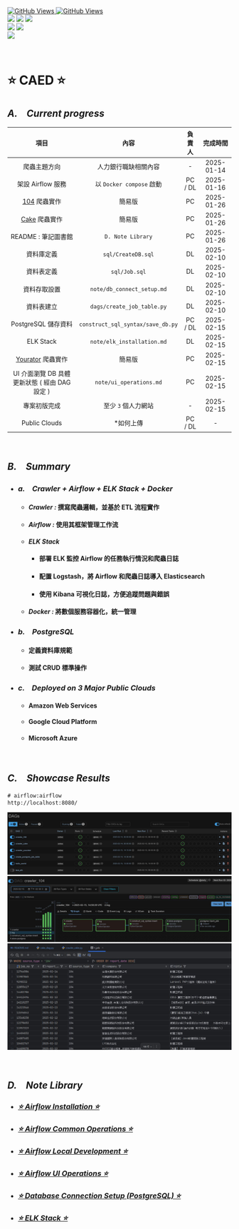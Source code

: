 <a href='https://github.com/dl-jack-123/CAED'><img alt='GitHub Views' src='https://views.whatilearened.today/views/github/dl-jack-123/CAED.svg'> 
<a href='https://github.com/dl-jack-123/CAED'><img alt='GitHub Views' src='https://img.shields.io/badge/dynamic/json?color=success&label=Clone&query=count_total&url=https://gist.githubusercontent.com/dl-jack-123/7b40f4b7a8ef0f41258dd5343a77e1a9/raw/CAED_clone.json&logo=github](https://github.com/Junwu0615/How-To-Use-Clone-Shields'> <br> 
[![](https://img.shields.io/badge/Project-Apache_Airflow-blue.svg?style=plastic)](https://github.com/dl-jack-123/CAED) 
[![](https://img.shields.io/badge/Project-Docker-blue.svg?style=plastic)](https://github.com/dl-jack-123/CAED) 
[![](https://img.shields.io/badge/Project-Crawler-blue.svg?style=plastic)](https://github.com/dl-jack-123/CAED) <br>
[![](https://img.shields.io/badge/Language-Python_3.12.0-blue.svg?style=plastic)](https://www.python.org/) 
[![](https://img.shields.io/badge/Operating_System-Windows_10-blue.svg?style=plastic)](https://www.microsoft.com/zh-tw/software-download/windows10) <br>
[![](https://img.shields.io/badge/Database-PostgreSQL-yellow.svg?style=plastic)](https://github.com/dl-jack-123/CAED) 

<br>

# ⭐ CAED ⭐
## *A.　Current progress*
| 項目 | 內容 | 負責人 | 完成時間 |
| :--: | :--: | :--: |:--:|
| 爬蟲主題方向 | 人力銀行職缺相關內容 | - | 2025-01-14 |
| 架設 Airflow 服務 | 以 `Docker compose` 啟動 | PC / DL | 2025-01-16 |
| [104](https://www.104.com.tw/) 爬蟲實作 | 簡易版 | PC | 2025-01-26 |
| [Cake](https://www.cake.me/) 爬蟲實作 | 簡易版 | PC | 2025-01-26 |
| README : 筆記圖書館 | `D. Note Library` | PC | 2025-01-26 |
| 資料庫定義 | `sql/CreateDB.sql` | DL | 2025-02-10 |
| 資料表定義 | `sql/Job.sql` | DL | 2025-02-10 |
| 資料存取設置 | `note/db_connect_setup.md` | DL | 2025-02-10 |
| 資料表建立 | `dags/create_job_table.py` | DL | 2025-02-10 |
| PostgreSQL 儲存資料 | `construct_sql_syntax/save_db.py` | PC / DL | 2025-02-15 |
| ELK Stack | `note/elk_installation.md` | DL | 2025-02-15 |
| [Yourator](https://www.yourator.co/) 爬蟲實作 | 簡易版 | PC | 2025-02-15 |
| UI 介面瀏覽 DB 具體更新狀態 ( 經由 DAG 設定 ) | `note/ui_operations.md` | PC | 2025-02-15 |
| 專案初版完成 | 至少 `3` 個人力網站 | - | 2025-02-15 |
| Public Clouds | *如何上傳 | PC / DL | - |

<br>

## *B.　Summary*
- ### *a.　Crawler + Airflow + ELK Stack + Docker*
  - #### *Crawler :* 撰寫爬蟲邏輯，並基於 ETL 流程實作
  - #### *Airflow :* 使用其框架管理工作流
  - #### *ELK Stack*
    - #### 部署 ELK 監控 Airflow 的任務執行情況和爬蟲日誌
    - #### 配置 Logstash，將 Airflow 和爬蟲日誌導入 Elasticsearch
    - #### 使用 Kibana 可視化日誌，方便追蹤問題與錯誤
  - #### *Docker :* 將數個服務容器化，統一管理
- ### *b.　PostgreSQL*
  - #### 定義資料庫規範
  - #### 測試 CRUD 標準操作
- ### *c.　Deployed on 3 Major Public Clouds*
  - #### Amazon Web Services
  - #### Google Cloud Platform
  - #### Microsoft Azure

<br>

## *C.　Showcase Results*
```commandline
# airflow:airflow
http://localhost:8080/
```
![00.jpg](sample/home_00.jpg)
![01.jpg](sample/home_01.jpg)
![02.jpg](sample/home_02.jpg)

<br>

## *D.　Note Library*
-  ### [*⭐ Airflow Installation ⭐*](./note/installation.md)
-  ### [*⭐ Airflow Common Operations ⭐*](./note/common_operations.md)
-  ### [*⭐ Airflow Local Development ⭐*](./note/local_dev.md)
-  ### [*⭐ Airflow UI Operations ⭐*](./note/ui_operations.md)
-  ### [*⭐ Database Connection Setup (PostgreSQL) ⭐*](./note/db_connect_setup.md)
-  ### [*⭐ ELK Stack ⭐*](./note/elk_installation.md)